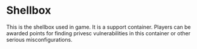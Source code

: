 # Shellbox

This is the shellbox used in game. It is a support container. Players can be awarded points for finding privesc vulnerabilities in this container or other serious misconfigurations.